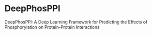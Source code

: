 # DeepPhosPPI
DeepPhosPPI: A Deep Learning Framework for Predicting the Effects of Phosphorylation on Protein-Protein Interactions
